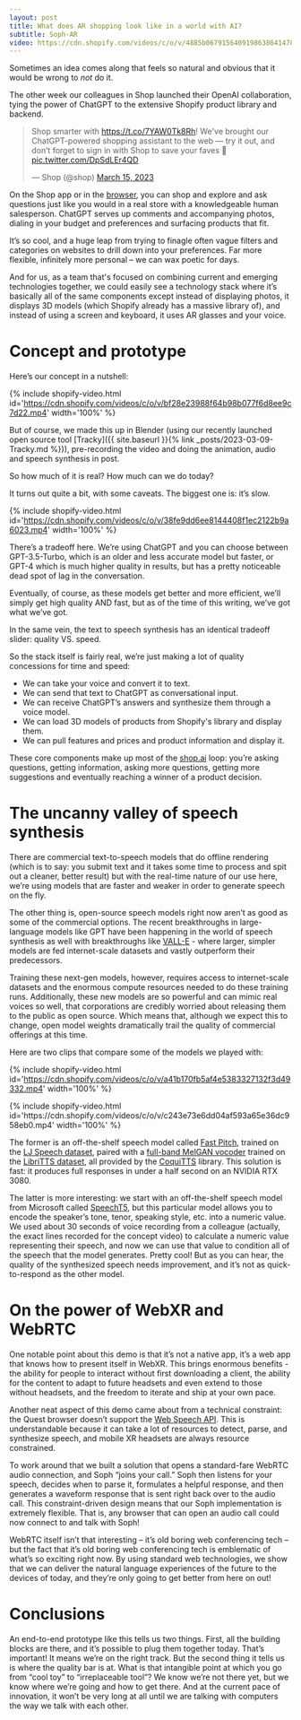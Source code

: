 ```yaml
---
layout: post
title: What does AR shopping look like in a world with AI?
subtitle: Soph-AR
video: https://cdn.shopify.com/videos/c/o/v/4885b0679156409198638641478dea2b.mp4
---
```


Sometimes an idea comes along that feels so natural and obvious that it would be wrong to _not_ do it.

The other week our colleagues in Shop launched their OpenAI collaboration, tying the power of ChatGPT to the extensive Shopify product library and backend.

<div class="tweet-wrapper">
<blockquote class="twitter-tweet"><p lang="en" dir="ltr">Shop smarter with <a href="https://t.co/7YAW0Tk8Rh">https://t.co/7YAW0Tk8Rh</a>! We&#39;ve brought our ChatGPT-powered shopping assistant to the web — try it out, and don’t forget to sign in with Shop to save your faves 💜 <a href="https://t.co/DpSdLEr4QD">pic.twitter.com/DpSdLEr4QD</a></p>&mdash; Shop (@shop) <a href="https://twitter.com/shop/status/1636022946127831040?ref_src=twsrc%5Etfw">March 15, 2023</a></blockquote> <script async src="https://platform.twitter.com/widgets.js" charset="utf-8"></script></div>

On the Shop app or in the [browser](https://shop.app/ai/), you can shop and explore and ask questions just like you would in a real store with a knowledgeable human salesperson. ChatGPT serves up comments and accompanying photos, dialing in your budget and preferences and surfacing products that fit.

It’s so cool, and a huge leap from trying to finagle often vague filters and categories on websites to drill down into your preferences. Far more flexible, infinitely more personal – we can wax poetic for days.

And for us, as a team that's focused on combining current and emerging technologies together, we could easily see a technology stack where it’s basically all of the same components except instead of displaying photos, it displays 3D models (which Shopify already has a massive library of), and instead of using a screen and keyboard, it uses AR glasses and your voice.

# Concept and prototype

Here’s our concept in a nutshell:

{% include shopify-video.html id='https://cdn.shopify.com/videos/c/o/v/bf28e23988f64b98b077f6d8ee9c7d22.mp4' width='100%' %}

But of course, we made this up in Blender (using our recently launched open source tool [Tracky]({{ site.baseurl }}{% link _posts/2023-03-09-Tracky.md %})), pre-recording the video and doing the animation, audio and speech synthesis in post.

So how much of it is real? How much can we do today?

It turns out quite a bit, with some caveats. The biggest one is: it’s slow.

{% include shopify-video.html id='https://cdn.shopify.com/videos/c/o/v/38fe9dd6ee8144408f1ec2122b9a6023.mp4' width='100%' %}

There’s a tradeoff here. We’re using ChatGPT and you can choose between GPT-3.5-Turbo, which is an older and less accurate model but faster, or GPT-4 which is much higher quality in results, but has a pretty noticeable dead spot of lag in the conversation.

Eventually, of course, as these models get better and more efficient, we’ll simply get high quality AND fast, but as of the time of this writing, we’ve got what we’ve got.

In the same vein, the text to speech synthesis has an identical tradeoff slider: quality VS. speed.

So the stack itself is fairly real, we’re just making a lot of quality concessions for time and speed:

- We can take your voice and convert it to text.
- We can send that text to ChatGPT as conversational input.
- We can receive ChatGPT’s answers and synthesize them through a voice model.
- We can load 3D models of products from Shopify's library and display them.
- We can pull features and prices and product information and display it.

These core components make up most of the [shop.ai](https://shop.app/ai/) loop: you’re asking questions, getting information, asking more questions, getting more suggestions and eventually reaching a winner of a product decision.

# The uncanny valley of speech synthesis

There are commercial text-to-speech models that do offline rendering (which is to say: you submit text and it takes some time to process and spit out a cleaner, better result) but with the real-time nature of our use here, we’re using models that are faster and weaker in order to generate speech on the fly.

The other thing is, open-source speech models right now aren’t as good as some of the commercial options. The recent breakthroughs in large-language models like GPT have been happening in the world of speech synthesis as well with breakthroughs like [VALL-E](https://valle-demo.github.io/) - where larger, simpler models are fed internet-scale datasets and vastly outperform their predecessors. 

Training these next-gen models, however, requires access to internet-scale datasets and the enormous compute resources needed to do these training runs. Additionally, these new models are so powerful and can mimic real voices so well, that corporations are credibly worried about releasing them to the public as open source. Which means that, although we expect this to change, open model weights dramatically trail the quality of commercial offerings at this time.

Here are two clips that compare some of the models we played with:

{% include shopify-video.html id='https://cdn.shopify.com/videos/c/o/v/a41b170fb5af4e5383327132f3d49332.mp4' width='100%' %}
<div class="video-divider"></div>
{% include shopify-video.html id='https://cdn.shopify.com/videos/c/o/v/c243e73e6dd04af593a65e36dc958eb0.mp4' width='100%' %}

The former is an off-the-shelf speech model called [Fast Pitch](https://arxiv.org/abs/2006.06873), trained on the [LJ Speech dataset](https://keithito.com/LJ-Speech-Dataset/), paired with a [full-band MelGAN vocoder](https://arxiv.org/abs/2005.05106) trained on the [LibriTTS dataset](https://research.google/resources/datasets/libri-tts/), all provided by the [CoquiTTS](https://github.com/coqui-ai/TTS) library. This solution is fast: it produces full responses in under a half second on an NVIDIA RTX 3080.

The latter is more interesting: we start with an off-the-shelf speech model from Microsoft called [SpeechT5](https://arxiv.org/abs/2110.07205), but this particular model allows you to encode the speaker’s tone, tenor, speaking style, etc. into a numeric value. We used about 30 seconds of voice recording from a colleague (actually, the exact lines recorded for the concept video) to calculate a numeric value representing their speech, and now we can use that value to condition all of the speech that the model generates. Pretty cool! But as you can hear, the quality of the synthesized speech needs improvement, and it’s not as quick-to-respond as the other model.

# On the power of WebXR and WebRTC

One notable point about this demo is that it’s not a native app, it’s a web app that knows how to present itself in WebXR. This brings enormous benefits - the ability for people to interact without first downloading a client, the ability for the content to adapt to future headsets and even extend to those without headsets, and the freedom to iterate and ship at your own pace.

Another neat aspect of this demo came about from a technical constraint: the Quest browser doesn’t support the [Web Speech API](https://developer.mozilla.org/en-US/docs/Web/API/Web_Speech_API). This is understandable because it can take a lot of resources to detect, parse, and synthesize speech, and mobile XR headsets are always resource constrained.

To work around that we built a solution that opens a standard-fare WebRTC audio connection, and Soph “joins your call.” Soph then listens for your speech, decides when to parse it, formulates a helpful response, and then generates a waveform response that is sent right back over to the audio call. This constraint-driven design means that our Soph implementation is extremely flexible. That is, any browser that can open an audio call could now connect to and talk with Soph!

WebRTC itself isn’t that interesting – it’s old boring web conferencing tech – but the fact that it’s old boring web conferencing tech is emblematic of what’s so exciting right now. By using standard web technologies, we show that we can deliver the natural language experiences of the future to the devices of today, and they’re only going to get better from here on out!

# Conclusions

An end-to-end prototype like this tells us two things. First, all the building blocks are there, and it’s possible to plug them together today. That’s important! It means we’re on the right track. But the second thing it tells us is where the quality bar is at. What is that intangible point at which you go from “cool toy” to “irreplaceable tool”? We know we’re not there yet, but we know where we’re going and how to get there. And at the current pace of innovation, it won’t be very long at all until we are talking with computers the way we talk with each other.
